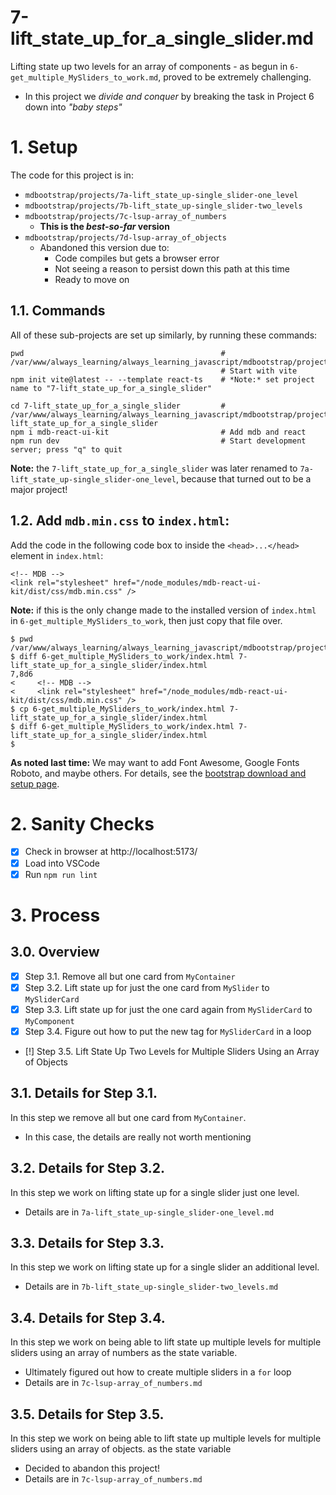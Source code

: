 
# 7-lift_state_up_for_a_single_slider.md

Lifting state up two levels for an array of components - as begun in `6-get_multiple_MySliders_to_work.md`, proved to be extremely challenging.

- In this project we *divide and conquer* by breaking the task in Project 6 down into *"baby steps"*

# 1. Setup

The code for this project is in:

- `mdbootstrap/projects/7a-lift_state_up-single_slider-one_level`
- `mdbootstrap/projects/7b-lift_state_up-single_slider-two_levels`
- `mdbootstrap/projects/7c-lsup-array_of_numbers`
  - **This is the *best-so-far* version**
- `mdbootstrap/projects/7d-lsup-array_of_objects`
  - Abandoned this version due to:
    - Code compiles but gets a browser error
    - Not seeing a reason to persist down this path at this time
    - Ready to move on

## 1.1. Commands

All of these sub-projects are set up similarly, by running these commands:

```
pwd                                            # /var/www/always_learning/always_learning_javascript/mdbootstrap/projects
                                               # Start with vite
npm init vite@latest -- --template react-ts    # *Note:* set project name to "7-lift_state_up_for_a_single_slider"

cd 7-lift_state_up_for_a_single_slider         # /var/www/always_learning/always_learning_javascript/mdbootstrap/projects/7-lift_state_up_for_a_single_slider
npm i mdb-react-ui-kit                         # Add mdb and react
npm run dev                                    # Start development server; press "q" to quit
```

**Note:** the `7-lift_state_up_for_a_single_slider` was later renamed to `7a-lift_state_up-single_slider-one_level`,
because that turned out to be a major project!

## 1.2. Add `mdb.min.css` to `index.html`:

Add the code in the following code box to inside the `<head>...</head>` element in `index.html`:

```
<!-- MDB -->
<link rel="stylesheet" href="/node_modules/mdb-react-ui-kit/dist/css/mdb.min.css" />
```

**Note:** if this is the only change made to the installed version of `index.html` in `6-get_multiple_MySliders_to_work`,
then just copy that file over.

```
$ pwd
/var/www/always_learning/always_learning_javascript/mdbootstrap/projects
$ diff 6-get_multiple_MySliders_to_work/index.html 7-lift_state_up_for_a_single_slider/index.html
7,8d6
<     <!-- MDB -->
<     <link rel="stylesheet" href="/node_modules/mdb-react-ui-kit/dist/css/mdb.min.css" />
$ cp 6-get_multiple_MySliders_to_work/index.html 7-lift_state_up_for_a_single_slider/index.html
$ diff 6-get_multiple_MySliders_to_work/index.html 7-lift_state_up_for_a_single_slider/index.html
$
```

**As noted last time:** We may want to add Font Awesome, Google Fonts Roboto, and maybe others.
For details, see the
[bootstrap download and setup page](https://mdbootstrap.com/learn/mdb-foundations/bootstrap/download-and-setup/).

# 2. Sanity Checks

- [x] Check in browser at http://localhost:5173/
- [x] Load into VSCode
- [x] Run `npm run lint`

# 3. Process

## 3.0. Overview

- [x] Step 3.1. Remove all but one card from `MyContainer`
- [x] Step 3.2. Lift state up for just the one card from `MySlider` to `MySliderCard`
- [x] Step 3.3. Lift state up for just the one card again from `MySliderCard` to `MyComponent`
- [x] Step 3.4. Figure out how to put the new tag for `MySliderCard` in a loop
- [!] Step 3.5. Lift State Up Two Levels for Multiple Sliders Using an Array of Objects

## 3.1. Details for Step 3.1.

In this step we remove all but one card from `MyContainer`.

- In this case, the details are really not worth mentioning

## 3.2. Details for Step 3.2.

In this step we work on lifting state up for a single slider just one level.

- Details are in `7a-lift_state_up-single_slider-one_level.md`

## 3.3. Details for Step 3.3.

In this step we work on lifting state up for a single slider an additional level.

- Details are in `7b-lift_state_up-single_slider-two_levels.md`

## 3.4. Details for Step 3.4.

In this step we work on being able to lift state up multiple levels for multiple sliders using an array of numbers
as the state variable.

- Ultimately figured out how to create multiple sliders in a `for` loop
- Details are in `7c-lsup-array_of_numbers.md`

## 3.5. Details for Step 3.5.

In this step we work on being able to lift state up multiple levels for multiple sliders using an array of objects.
as the state variable

- Decided to abandon this project!
- Details are in `7c-lsup-array_of_numbers.md`

